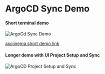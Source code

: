 # ArgoCD Sync Demo

#### Short terminal demo

![ArgoCd Sync Demo](.data/argocd-sync-demo.gif)

[asciinema short demo link](https://asciinema.org/a/CzKzlJYOUZ1DtMRJaS2ful2R9)

#### Longer demo with UI Project Setup and Sync

![ArgoCD Project Setup and Sync](.data/ArgoCD_Project_Setup_and_Sync.gif)